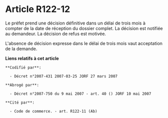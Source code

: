 # Article R122-12

Le préfet prend une décision définitive dans un délai de trois mois à compter de la date de réception du dossier complet. La
décision est notifiée au demandeur. La décision de refus est motivée.

L'absence de décision expresse dans le délai de trois mois vaut acceptation de la demande.

**Liens relatifs à cet article**

	**Codifié par**:

	  - Décret n°2007-431 2007-03-25 JORF 27 mars 2007

	**Abrogé par**:

	  - Décret n°2007-750 du 9 mai 2007 - art. 40 () JORF 10 mai 2007

	**Cité par**:

	  - Code de commerce. - art. R122-11 (Ab)
